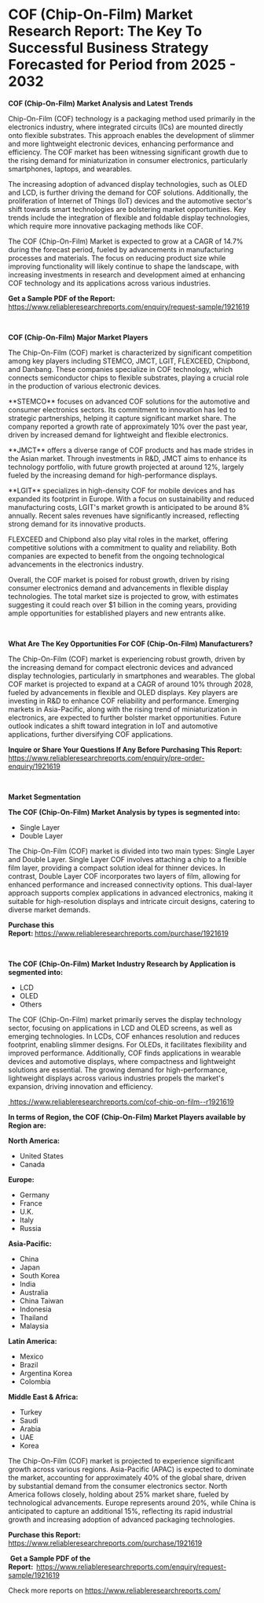 <p><h1>COF (Chip-On-Film) Market Research Report: The Key To Successful Business Strategy Forecasted for Period from 2025 - 2032</h1></p><p><strong>COF (Chip-On-Film) Market Analysis and Latest Trends</strong></p>
<p><p>Chip-On-Film (COF) technology is a packaging method used primarily in the electronics industry, where integrated circuits (ICs) are mounted directly onto flexible substrates. This approach enables the development of slimmer and more lightweight electronic devices, enhancing performance and efficiency. The COF market has been witnessing significant growth due to the rising demand for miniaturization in consumer electronics, particularly smartphones, laptops, and wearables.</p><p>The increasing adoption of advanced display technologies, such as OLED and LCD, is further driving the demand for COF solutions. Additionally, the proliferation of Internet of Things (IoT) devices and the automotive sector's shift towards smart technologies are bolstering market opportunities. Key trends include the integration of flexible and foldable display technologies, which require more innovative packaging methods like COF. </p><p>The COF (Chip-On-Film) Market is expected to grow at a CAGR of 14.7% during the forecast period, fueled by advancements in manufacturing processes and materials. The focus on reducing product size while improving functionality will likely continue to shape the landscape, with increasing investments in research and development aimed at enhancing COF technology and its applications across various industries.</p></p>
<p><strong>Get a Sample PDF of the Report:&nbsp;</strong> <a href="https://www.reliableresearchreports.com/enquiry/request-sample/1921619?utm_campaign=3108&utm_medium=2&utm_source=Github&utm_content=ia&utm_term=07042025&utm_id=cof-chip-on-film">https://www.reliableresearchreports.com/enquiry/request-sample/1921619</a></p>
<p>&nbsp;</p>
<p><strong>COF (Chip-On-Film) Major Market Players</strong></p>
<p><p>The Chip-On-Film (COF) market is characterized by significant competition among key players including STEMCO, JMCT, LGIT, FLEXCEED, Chipbond, and Danbang. These companies specialize in COF technology, which connects semiconductor chips to flexible substrates, playing a crucial role in the production of various electronic devices.</p><p>**STEMCO** focuses on advanced COF solutions for the automotive and consumer electronics sectors. Its commitment to innovation has led to strategic partnerships, helping it capture significant market share. The company reported a growth rate of approximately 10% over the past year, driven by increased demand for lightweight and flexible electronics.</p><p>**JMCT** offers a diverse range of COF products and has made strides in the Asian market. Through investments in R&D, JMCT aims to enhance its technology portfolio, with future growth projected at around 12%, largely fueled by the increasing demand for high-performance displays.</p><p>**LGIT** specializes in high-density COF for mobile devices and has expanded its footprint in Europe. With a focus on sustainability and reduced manufacturing costs, LGIT's market growth is anticipated to be around 8% annually. Recent sales revenues have significantly increased, reflecting strong demand for its innovative products.</p><p>FLEXCEED and Chipbond also play vital roles in the market, offering competitive solutions with a commitment to quality and reliability. Both companies are expected to benefit from the ongoing technological advancements in the electronics industry.</p><p>Overall, the COF market is poised for robust growth, driven by rising consumer electronics demand and advancements in flexible display technologies. The total market size is projected to grow, with estimates suggesting it could reach over $1 billion in the coming years, providing ample opportunities for established players and new entrants alike.</p></p>
<p>&nbsp;</p>
<p><strong>What Are The Key Opportunities For COF (Chip-On-Film) Manufacturers?</strong></p>
<p><p>The Chip-On-Film (COF) market is experiencing robust growth, driven by the increasing demand for compact electronic devices and advanced display technologies, particularly in smartphones and wearables. The global COF market is projected to expand at a CAGR of around 10% through 2028, fueled by advancements in flexible and OLED displays. Key players are investing in R&D to enhance COF reliability and performance. Emerging markets in Asia-Pacific, along with the rising trend of miniaturization in electronics, are expected to further bolster market opportunities. Future outlook indicates a shift toward integration in IoT and automotive applications, further diversifying COF applications.</p></p>
<p><strong>Inquire or Share Your Questions If Any Before Purchasing This Report:</strong> <a href="https://www.reliableresearchreports.com/enquiry/pre-order-enquiry/1921619?utm_campaign=3108&utm_medium=2&utm_source=Github&utm_content=ia&utm_term=07042025&utm_id=cof-chip-on-film">https://www.reliableresearchreports.com/enquiry/pre-order-enquiry/1921619</a></p>
<p>&nbsp;</p>
<p><strong>Market Segmentation</strong></p>
<p><strong>The COF (Chip-On-Film) Market Analysis by types is segmented into:</strong></p>
<p><ul><li>Single Layer</li><li>Double Layer</li></ul></p>
<p><p>The Chip-On-Film (COF) market is divided into two main types: Single Layer and Double Layer. Single Layer COF involves attaching a chip to a flexible film layer, providing a compact solution ideal for thinner devices. In contrast, Double Layer COF incorporates two layers of film, allowing for enhanced performance and increased connectivity options. This dual-layer approach supports complex applications in advanced electronics, making it suitable for high-resolution displays and intricate circuit designs, catering to diverse market demands.</p></p>
<p><strong>Purchase this Report:&nbsp;</strong><a href="https://www.reliableresearchreports.com/purchase/1921619?utm_campaign=3108&utm_medium=2&utm_source=Github&utm_content=ia&utm_term=07042025&utm_id=cof-chip-on-film">https://www.reliableresearchreports.com/purchase/1921619</a></p>
<p>&nbsp;</p>
<p><strong>The COF (Chip-On-Film) Market Industry Research by Application is segmented into:</strong></p>
<p><ul><li>LCD</li><li>OLED</li><li>Others</li></ul></p>
<p><p>The COF (Chip-On-Film) market primarily serves the display technology sector, focusing on applications in LCD and OLED screens, as well as emerging technologies. In LCDs, COF enhances resolution and reduces footprint, enabling slimmer designs. For OLEDs, it facilitates flexibility and improved performance. Additionally, COF finds applications in wearable devices and automotive displays, where compactness and lightweight solutions are essential. The growing demand for high-performance, lightweight displays across various industries propels the market's expansion, driving innovation and efficiency.</p></p>
<p><a href="https://www.reliableresearchreports.com/cof-chip-on-film--r1921619?utm_campaign=3108&utm_medium=2&utm_source=Github&utm_content=ia&utm_term=07042025&utm_id=cof-chip-on-film">&nbsp;https://www.reliableresearchreports.com/cof-chip-on-film--r1921619</a></p>
<p><strong>In terms of Region, the COF (Chip-On-Film) Market Players available by Region are:</strong></p>
<p>
    <p> <strong> North America: </strong>
        <ul>
            <li>United States</li>
            <li>Canada</li>
        </ul>
        </p> 
    <p> <strong> Europe: </strong>
        <ul>
            <li>Germany</li>
            <li>France</li>
            <li>U.K.</li>
            <li>Italy</li>
            <li>Russia</li>
        </ul>
        </p> 
    <p> <strong> Asia-Pacific: </strong>
        <ul>
            <li>China</li>
            <li>Japan</li>
            <li>South Korea</li>
            <li>India</li>
            <li>Australia</li>
            <li>China Taiwan</li>
            <li>Indonesia</li>
            <li>Thailand</li>
            <li>Malaysia</li>
        </ul>
        </p> 
    <p> <strong> Latin America: </strong>
        <ul>
            <li>Mexico</li>
            <li>Brazil</li>
            <li>Argentina Korea</li>
            <li>Colombia</li>
        </ul>
        </p> 
    <p> <strong> Middle East & Africa: </strong>
        <ul>
            <li>Turkey</li>
            <li>Saudi</li>
            <li>Arabia</li>
            <li>UAE</li>
            <li>Korea</li>
        </ul>
    </p>
    </p>
<p><p>The Chip-On-Film (COF) market is projected to experience significant growth across various regions. Asia-Pacific (APAC) is expected to dominate the market, accounting for approximately 40% of the global share, driven by substantial demand from the consumer electronics sector. North America follows closely, holding about 25% market share, fueled by technological advancements. Europe represents around 20%, while China is anticipated to capture an additional 15%, reflecting its rapid industrial growth and increasing adoption of advanced packaging technologies.</p></p>
<p><strong>Purchase this Report: </strong><a href="https://www.reliableresearchreports.com/purchase/1921619?utm_campaign=3108&utm_medium=2&utm_source=Github&utm_content=ia&utm_term=07042025&utm_id=cof-chip-on-film">https://www.reliableresearchreports.com/purchase/1921619</a></p>
<p>&nbsp;<strong>Get a Sample PDF of the Report:&nbsp;&nbsp;</strong><a href="https://www.reliableresearchreports.com/enquiry/request-sample/1921619?utm_campaign=3108&utm_medium=2&utm_source=Github&utm_content=ia&utm_term=07042025&utm_id=cof-chip-on-film">https://www.reliableresearchreports.com/enquiry/request-sample/1921619</a></p>
<p><strong></strong></p>
<p>Check more reports on <a href="https://www.reliableresearchreports.com/?utm_campaign=3108&utm_medium=2&utm_source=Github&utm_content=ia&utm_term=07042025&utm_id=cof-chip-on-film">https://www.reliableresearchreports.com/</a></p>